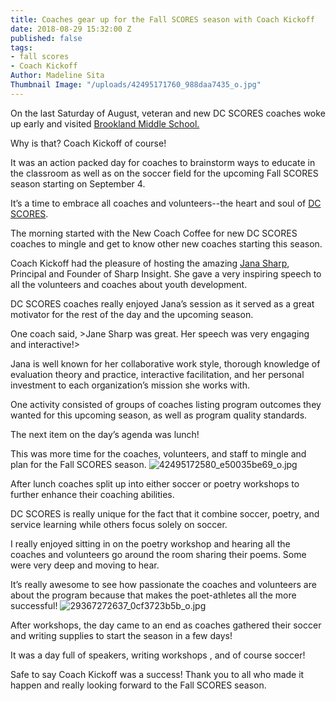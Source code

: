 ```yaml
---
title: Coaches gear up for the Fall SCORES season with Coach Kickoff
date: 2018-08-29 15:32:00 Z
published: false
tags:
- fall scores
- Coach Kickoff
Author: Madeline Sita
Thumbnail Image: "/uploads/42495171760_988daa7435_o.jpg"
---
```


On the last Saturday of August, veteran and new DC SCORES coaches woke up early and visited [Brookland Middle School.](https://www.brooklandms.org/)

Why is that? Coach Kickoff of course!



It was an action packed day for coaches to brainstorm ways to educate in the classroom as well as on the soccer field for the upcoming Fall SCORES season starting on September 4.

It’s a time to embrace all coaches and volunteers--the heart and soul of [DC SCORES](https://www.dcscores.org/our-program/program-model/).

The morning started with the New Coach Coffee for new DC SCORES coaches to mingle and get to know other new coaches starting this season.

Coach Kickoff had the pleasure of hosting the amazing [Jana Sharp](https://www.sharp-insight.com/team-all/jana-sharp), Principal and Founder of Sharp Insight. She gave a very inspiring speech to all the volunteers and coaches about youth development.

DC SCORES coaches really enjoyed Jana’s session as it served as a great motivator for the rest of the day and the upcoming season. 

One coach said, >Jane Sharp was great. Her speech was very engaging and interactive!>  

Jana is well known for her collaborative work style, thorough knowledge of evaluation theory and practice, interactive facilitation, and her personal investment to each organization’s mission she works with. 

One  activity consisted of groups of coaches listing  program outcomes they wanted for this upcoming season, as well as program quality standards.

The next item on the day’s agenda was lunch! 

This was more time for the coaches, volunteers, and staff to mingle and plan for the Fall SCORES season.
![42495172580_e50035be69_o.jpg](/uploads/42495172580_e50035be69_o.jpg)

After lunch coaches split up into either soccer or poetry workshops to further enhance their coaching abilities.

DC SCORES is really unique for the fact that it combine soccer, poetry, and service learning while others focus solely on soccer.

I really enjoyed sitting in on the poetry workshop and hearing all the coaches and volunteers go around the room sharing their poems. Some were very deep and moving to hear.

It’s really awesome to see how passionate the coaches and volunteers are about the program because that makes the poet-athletes all the more successful!
![29367272637_0cf3723b5b_o.jpg](/uploads/29367272637_0cf3723b5b_o.jpg)

After workshops, the day came to an end as coaches gathered their soccer and writing supplies to start the season in a few days! 

It was a day full of speakers, writing workshops , and of course soccer! 

Safe to say Coach Kickoff was a success! Thank you to all who made it happen and really looking forward to the Fall SCORES season.
